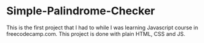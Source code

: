 # Simple-Palindrome-Checker
This is the first project that I had to while I was learning Javascript course in freecodecamp.com. This project is done with plain HTML, CSS and JS.

